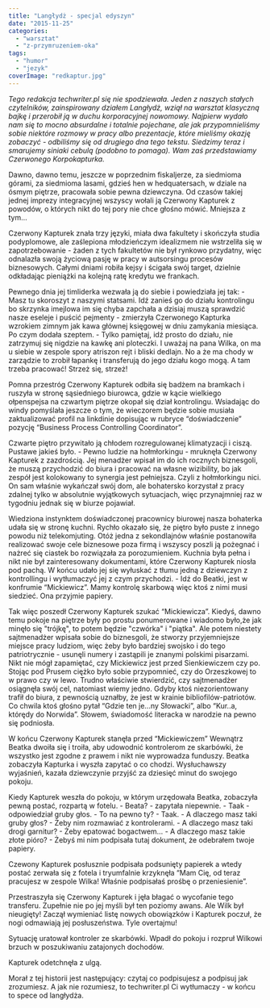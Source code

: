 ```yaml
---
title: "Langłydż - specjal edyszyn"
date: "2015-11-25"
categories:
  - "warsztat"
  - "z-przymruzeniem-oka"
tags:
  - "humor"
  - "jezyk"
coverImage: "redkaptur.jpg"
---
```


_Tego redakcja techwriter.pl się nie spodziewała. Jeden z naszych stałych czytelników, zainspirowany działem Langłydż, wziął na warsztat klasyczną bajkę i przerobił ją w duchu korporacyjnej nowomowy. Najpierw wydało nam się to mocno absurdalne i totalnie pojechane, ale jak przypomnieliśmy sobie niektóre rozmowy w pracy albo prezentacje, które mieliśmy okazję zobaczyć - odbiliśmy się od drugiego dna tego tekstu. Siedzimy teraz i smarujemy siniaki cebulą (podobno to pomaga). Wam zaś przedstawiamy Czerwonego Korpokapturka._

Dawno, dawno temu, jeszcze w poprzednim fiskaljerze, za siedmioma górami, za siedmioma lasami, gdzieś hen w hedquatersach, w dziale na ósmym piętrze, pracowała sobie pewna dziewczyna. Od czasów takiej jednej imprezy integracyjnej wszyscy wołali ją Czerwony Kapturek z powodów, o których nikt do tej pory nie chce głośno mówić. Mniejsza z tym...

Czerwony Kapturek znała trzy języki, miała dwa fakultety i skończyła studia podyplomowe, ale zaślepiona młodzieńczym idealizmem nie wstrzeliła się w zapotrzebowanie - żaden z tych fakultetów nie był rynkowo przydatny, więc odnalazła swoją życiową pasję w pracy w autsorsingu procesów biznesowych. Całymi dniami robiła kejsy i ścigała swój target, dzielnie odkładając pieniążki na kolejną ratę kredytu we frankach.

Pewnego dnia jej timliderka wezwała ją do siebie i powiedziała jej tak: - Masz tu skoroszyt z naszymi statsami. Idź zanieś go do działu kontrolingu bo skrzynka imejlowa im się chyba zapchała a dzisiaj muszą sprawdzić nasze eseleje i puścić pejmenty - zmierzyła Czerwonego Kapturka wzrokiem zimnym jak kawa głównej księgowej w dniu zamykania miesiąca. Po czym dodała szeptem. - Tylko pamiętaj, idź prosto do działu, nie zatrzymuj się nigdzie na kawkę ani ploteczki. I uważaj na pana Wilka, on ma u siebie w zespole spory atriszon rejt i bliski dedlajn. No a że ma chody w zarządzie to zrobił łapankę i transferują do jego działu kogo mogą. A tam trzeba pracować! Strzeż się, strzeż!

Pomna przestróg Czerwony Kapturek odbiła się badżem na bramkach i ruszyła w stronę sąsiedniego biurowca, gdzie w kącie wielkiego ołpenspejsa na czwartym piętrze okopał się dział kontrolingu. Wsiadając do windy pomyślała jeszcze o tym, że wieczorem będzie sobie musiała zaktualizować profil na linkdinie dopisując w rubryce “doświadczenie” pozycję “Business Process Controlling Coordinator”.

Czwarte piętro przywitało ją chłodem rozregulowanej klimatyzacji i ciszą. Pustawe jakieś było. - Pewno ludzie na hołmłorkingu - mruknęła Czerwony Kapturek z zazdrością. Jej menadżer wpisał im do ich rocznych biznesgoli, że muszą przychodzić do biura i pracować na własne wizibility, bo jak zespół jest kolokowany to synergia jest pełniejsza. Czyli z hołmłorkingu nici. On sam właśnie wykańczał swój dom, ale bohatersko korzystał z pracy zdalnej tylko w absolutnie wyjątkowych sytuacjach, więc przynajmniej raz w tygodniu jednak się w biurze pojawiał.

Wiedziona instynktem doświadczonej pracownicy biurowej nasza bohaterka udała się w stronę kuchni. Rychło okazało się, że piętro było puste z innego powodu niż telekomjuting. Otóż jedna z sekondlajnów właśnie postanowiła realizować swoje cele biznesowe poza firmą i wszyscy poszli ją pożegnać i nażreć się ciastek bo rozwiązała za porozumieniem. Kuchnia była pełna i nikt nie był zainteresowany dokumentami, które Czerwony Kapturek niosła pod pachą. W końcu udało jej się wyłuskać z tłumu jedną z dziewczyn z kontrollingu i wytłumaczyć jej z czym przychodzi. - Idź do Beatki, jest w konfrumie “Mickiewicz”. Mamy kontrolę skarbową więc ktoś z nimi musi siedzieć. Ona przyjmie papiery.

Tak więc poszedł Czerwony Kapturek szukać “Mickiewicza”. Kiedyś, dawno temu pokoje na piętrze były po prostu ponumerowane i wiadomo było,że jak minęło się "trójkę", to potem będzie "czwórka" i "piątka". Ale potem niestety sajtmenadżer wpisała sobie do biznesgoli, że stworzy przyjemniejsze miejsce pracy ludziom, więc żeby było bardziej swojsko i do tego patriotrycznie - usunęli numery i zastąpili je znanymi polskimi pisarzami. Nikt nie mógł zapamiętać, czy Mickiewicz jest przed Sienkiewiczem czy po. Stojąc pod Prusem ciężko było sobie przypomnieć, czy do Orzeszkowej to w prawo czy w lewo. Trudno właściwie stwierdzić, czy sajtmenadżer osiągnęła swój cel, natomiast wiemy jedno. Gdyby ktoś niezorientowany trafił do biura, z pewnością uznałby, że jest w krainie bibliofilów-patriotów. Co chwila ktoś głośno pytał “Gdzie ten je...ny Słowacki”, albo “Kur..a, którędy do Norwida”. Słowem, świadomość literacka w narodzie na pewno się podniosła.

W końcu Czerwony Kapturek stanęła przed “Mickiewiczem” Wewnątrz Beatka dwoiła się i troiła, aby udowodnić kontrolerom ze skarbówki, że wszystko jest zgodne z prawem i nikt nie wyprowadza funduszy. Beatka zobaczyła Kapturka i wyszła zapytać o co chodzi. Wysłuchawszy wyjaśnień, kazała dziewczynie przyjść za dziesięć minut do swojego pokoju.

Kiedy Kapturek weszła do pokoju, w którym urzędowała Beatka, zobaczyła pewną postać, rozpartą w fotelu. - Beata? - zapytała niepewnie. - Taak - odpowiedział gruby głos. - To na pewno ty? - Taak. - A dlaczego masz taki gruby głos? - Żeby nim rozmawiać z kontrolerami. - A dlaczego masz taki drogi garnitur? - Żeby epatować bogactwem… - A dlaczego masz takie złote pióro? - Żebyś mi nim podpisała tutaj dokument, że odebrałem twoje papiery.

Czewony Kapturek posłusznie podpisała podsunięty papierek a wtedy postać zerwała się z fotela i tryumfalnie krzyknęła “Mam Cię, od teraz pracujesz w zespole Wilka! Właśnie podpisałaś prośbę o przeniesienie”.

Przestraszyła się Czerwony Kapturek i jęła błagać o wycofanie tego transferu. Zupełnie nie po jej myśli był ten poziomy awans. Ale Wilk był nieugięty! Zaczął wymieniać listę nowych obowiązków i Kapturek poczuł, że nogi odmawiają jej posłuszeństwa. Tyle overtajmu!

Sytuację uratował kontroler ze skarbówki. Wpadł do pokoju i rozpruł Wilkowi brzuch w poszukiwaniu zatajonych dochodów.

Kapturek odetchnęła z ulgą.

Morał z tej historii jest następujący: czytaj co podpisujesz a podpisuj jak zrozumiesz. A jak nie rozumiesz, to techwriter.pl Ci wytłumaczy - w końcu to spece od langłydża.
